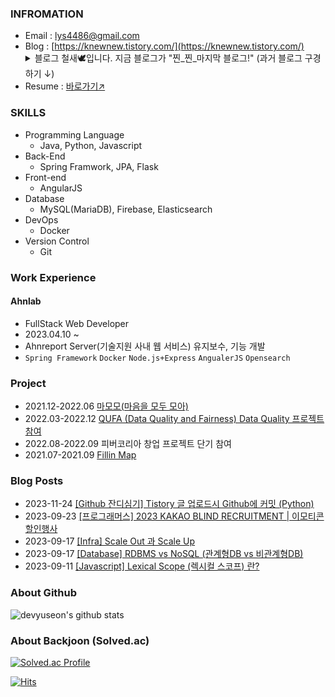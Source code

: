 ### INFROMATION

- Email : lys4486@gmail.com
- Blog : [https://knewnew.tistory.com/](https://knewnew.tistory.com/)
    <details>
    <summary>블로그 철새🕊️입니다. 지금 블로그가 "찐_찐_마지막 블로그!" (과거 블로그 구경하기 ↓)</summary>
      <ul>
        <li><a href="https://devyuseon.github.io/">https://devyuseon.github.io/</a></li>
        <li><a href="https://velog.io/@dogakday">https://velog.io/@dogakday</a></li>
      </ul>
    </details>
- Resume : [바로가기↗️](https://yuseonlim.notion.site/Portfolio-ff8c0bfe1f944c138a8c3f9e474812b6?pvs=4)

### SKILLS

- Programming Language
  - Java, Python, Javascript
- Back-End
  - Spring Framwork, JPA, Flask
- Front-end
  - AngularJS
- Database
  - MySQL(MariaDB), Firebase, Elasticsearch
- DevOps
  - Docker
- Version Control
  - Git

### Work Experience
#### Ahnlab
- FullStack Web Developer
- 2023.04.10 ~
- Ahnreport Server(기술지원 사내 웹 서비스) 유지보수, 기능 개발
- `Spring Framework` `Docker` `Node.js+Express` `AngualerJS` `Opensearch`

### Project
- 2021.12-2022.06 [마모모(마음을 모두 모아)](https://github.com/2E2I/mamomo-server)
- 2022.03-2022.12 [QUFA (Data Quality and Fairness) Data Quality 프로젝트 참여](https://gitlab.com/qufa)
- 2022.08-2022.09 피버코리아 창업 프로젝트 단기 참여
- 2021.07-2021.09 [Fillin Map](https://github.com/HSUITContestTeam/fillin-map)
 

### Blog Posts
<!-- RECENT POST START -->
- 2023-11-24 [[Github 잔디심기] Tistory 글 업로드시 Github에 커밋 (Python)](https://knewnew.tistory.com/entry/Github-%EC%9E%94%EB%94%94%EC%8B%AC%EA%B8%B0-Tistory-%EA%B8%80-%EC%97%85%EB%A1%9C%EB%93%9C%EC%8B%9C-Github%EC%97%90-%EC%BB%A4%EB%B0%8B-Python)
- 2023-09-23 [[프로그래머스] 2023 KAKAO BLIND RECRUITMENT | 이모티콘 할인행사](https://knewnew.tistory.com/entry/Programmers-2023-KAKAO-BLIND-RECRUITMENT-%EC%9D%B4%EB%AA%A8%ED%8B%B0%EC%BD%98-%ED%95%A0%EC%9D%B8%ED%96%89%EC%82%AC)
- 2023-09-17 [[Infra] Scale Out 과 Scale Up](https://knewnew.tistory.com/entry/Database-Scale-Out-%EA%B3%BC-Scale-Up)
- 2023-09-17 [[Database] RDBMS vs NoSQL (관계형DB vs 비관계형DB)](https://knewnew.tistory.com/entry/Database-RDBMS-vs-NOSQL-%EA%B4%80%EA%B3%84%ED%98%95DB-vs-%EB%B9%84%EA%B4%80%EA%B3%84%ED%98%95DB)
- 2023-09-11 [[Javascript] Lexical Scope (렉시컬 스코프) 란?](https://knewnew.tistory.com/entry/Javascript-Lexical-Scope-%EB%A0%89%EC%8B%9C%EC%BB%AC-%EC%8A%A4%EC%BD%94%ED%94%84-%EB%9E%80)
<!-- RECENT POST END -->

<!--
**yuseon-Lim/yuseon-Lim** is a ✨ _special_ ✨ repository because its `README.md` (this file) appears on your GitHub profile.

Here are some ideas to get you started:

- 🔭 I’m currently working on ...
- 🌱 I’m currently learning ...
- 👯 I’m looking to collaborate on ...
- 🤔 I’m looking for help with ...
- 💬 Ask me about ...
- 📫 How to reach me: ...
- 😄 Pronouns: ...
- ⚡ Fun fact: ...
-->

### About Github
![devyuseon's github stats](https://github-readme-stats.vercel.app/api?username=devyuseon&show_icons=true&theme=radical&count_private=true)

### About Backjoon (Solved.ac)
[![Solved.ac Profile](http://mazassumnida.wtf/api/v2/generate_badge?boj=lys4486)](https://solved.ac/lys4486/)

<!-- [![mazandi profile](http://mazandi.herokuapp.com/api?handle=lys4486&theme=warm)](https://solved.ac/lys4486/) -->

[![Hits](https://hits.seeyoufarm.com/api/count/incr/badge.svg?url=https%3A%2F%2Fgithub.com%2Fyuseon-Lim&count_bg=%2379C83D&title_bg=%23555555&icon=&icon_color=%23E7E7E7&title=hits&edge_flat=false)](https://hits.seeyoufarm.com)
